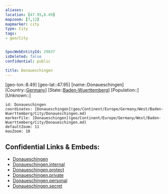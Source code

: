 ```yaml
---
aliases: 
location: [47.95,8.49]
mapzoom: [7,12] 
mapmarker: city 
type: City
tags:
- geo/City


SpocWebEntityId: 29837
isDeleted: false
confidential: public

title: Donaueschingen
---
```

[geo-lon::8.49]
[geo-lat::47.95]
[name::Donaueschingen]
[Country::[Germany](geo/Continent/Europe/Germany.md)]
[State::[Baden-Wuerttemberg](geo/Continent/Europe/Germany/West/Baden-Wuerttemberg.md)]
[Population::]
[Unknown::]


```leaflet
id: Donaueschingen
coordinates: [Donaueschingen](geo/Continent/Europe/Germany/West/Baden-Wuerttemberg/City/Donaueschingen.md)
markerFile: [Donaueschingen](geo/Continent/Europe/Germany/West/Baden-Wuerttemberg/City/Donaueschingen.md)
defaultZoom: 11 
maxZoom: 18
```


## Confidential Links & Embeds: 
- [Donaueschingen](../../../../../../../../_public/geo/Continent/Europe/Germany/West/Baden-Wuerttemberg/City/Donaueschingen.md) 
- [Donaueschingen.internal](../../../../../../../../_internal/geo/Continent/Europe/Germany/West/Baden-Wuerttemberg/City/Donaueschingen.internal.md) 
- [Donaueschingen.protect](../../../../../../../../_protect/geo/Continent/Europe/Germany/West/Baden-Wuerttemberg/City/Donaueschingen.protect.md) 
- [Donaueschingen.private](../../../../../../../../_private/geo/Continent/Europe/Germany/West/Baden-Wuerttemberg/City/Donaueschingen.private.md) 
- [Donaueschingen.personal](../../../../../../../../_personal/geo/Continent/Europe/Germany/West/Baden-Wuerttemberg/City/Donaueschingen.personal.md) 
- [Donaueschingen.secret](../../../../../../../../_secret/geo/Continent/Europe/Germany/West/Baden-Wuerttemberg/City/Donaueschingen.secret.md) 
